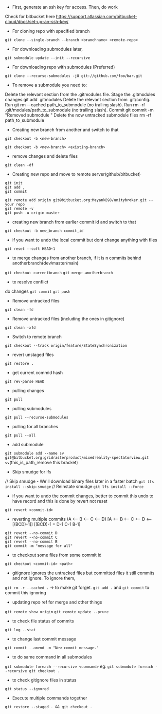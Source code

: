 * First, generate an ssh key for access. Then, do work

Check for bitbucket here https://support.atlassian.com/bitbucket-cloud/docs/set-up-an-ssh-key/

* For cloning repo with specified branch

` git clone --single-branch --branch <branchname> <remote-repo> `

* For downloading submodules later,

` git submodule update --init --recursive `

* For downloading repo with submodules (Preferred)

` git clone --recurse-submodules -j8 git://github.com/foo/bar.git `

* To remove a submodule you need to:

Delete the relevant section from the .gitmodules file.
Stage the .gitmodules changes git add .gitmodules
Delete the relevant section from .git/config.
Run git rm --cached path_to_submodule (no trailing slash).
Run rm -rf .git/modules/path_to_submodule (no trailing slash).
Commit git commit -m "Removed submodule "
Delete the now untracked submodule files rm -rf path_to_submodule

* Creating new branch from another and switch to that

` git checkout -b <new-branch> `

` git checkout -b <new-branch> <existing-branch> `

* remove changes and delete files

` git clean -df `

* Creating new repo and move to remote server(github/bitbucket)

```
git init 
git add .
git commit 

git remote add origin git@bitbucket.org:MayankB98/unitybroker.git --your repo
git remote -v
git push -u origin master
```

* creating new branch from earlier commit id and switch to that

` git checkout -b new_branch commit_id `

* if you want to undo the local commit but dont change anything with files

` git reset --soft HEAD~1 `

* to merge changes from another branch, if it is n commits behind anotherbranch(dev/master/main)

` git checkout currentbranch `
` git merge anotherbranch `		

* to resolve conflict

do changes
` git commit `
` git push `

* Remove untracked files

` git clean -fd `

* Remove untracked files (including the ones in gitignore)

` git clean -xfd `

* Switch to remote branch

` git checkout --track origin/feature/StateSynchronization `

* revert unstaged files

` git restore . `

* get current commid hash

` git rev-parse HEAD `

* pulling changes

` git pull `

* pulling submodules

` git pull --recurse-submodules `

* pulling for all branches

` git pull --all `

* add submodule

` git submodule add --name sv git@bitbucket.org:gridrasterproduct/mixedreality-spectatorview.git sv `(this_is_path_remove this bracket)

* Skip smudge for lfs

// Skip smudge - We'll download binary files later in a faster batch
` git lfs install --skip-smudge `
// Reinstate smudge
` git lfs install --force `

* if you want to undo the commit changes, better to commit this undo to have record and this is done by revert not reset

` git revert <commit-id> `

* reverting multiple commits	(A <-- B  <-- C <-- D) [A <-- B  <-- C <-- D <-- [(BCD)-1]] [(BCD)-1 = D-1 C-1 B-1]

```
git revert --no-commit D
git revert --no-commit C
git revert --no-commit B
git commit -m "message for all"
```

* to checkout some files from some commit id

` git checkout <commit-id> <path> `

* gitignore ignores the untracked files but committed files it still commits and not ignore. To ignore them,

` git rm -r --cached . `     -> to make git forget.
` git add . ` and ` git commit ` to commit this ignoring

* updating repo ref for merge and other things

` git remote show origin `
` git remote update --prune `

* to check file status of commits 

` git log --stat `

* to change last commit message

` git commit --amend -m "New commit message." `

* to do same command in all submodules

` git submodule foreach --recursive <command> `
eg: ` git submodule foreach --recursive git checkout . `

* to check gitignore files in status

` git status --ignored `

* Execute multiple commands together

` git restore --staged . && git checkout . `
